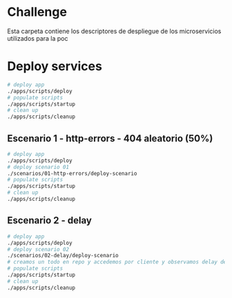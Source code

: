 # Challenge
Esta carpeta contiene los descriptores de despliegue de los microservicios utilizados para la poc

# Deploy services
``` bash
# deploy app
./apps/scripts/deploy
# populate scripts
./apps/scripts/startup
# clean up
./apps/scripts/cleanup
```

## Escenario 1 - http-errors - 404 aleatorio (50%)
``` bash
# deploy app
./apps/scripts/deploy
# deploy scenario 01
./scenarios/01-http-errors/deploy-scenario
# populate scripts
./apps/scripts/startup
# clean up
./apps/scripts/cleanup
```

## Escenario 2 - delay
``` bash
# deploy app
./apps/scripts/deploy
# deploy scenario 02
./scenarios/02-delay/deploy-scenario
# creamos un todo en repo y accedemos por cliente y observamos delay de 7s (inspect, network view)
# populate scripts
./apps/scripts/startup
# clean up
./apps/scripts/cleanup
```